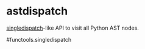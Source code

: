 astdispatch
===========

[singledispatch][]-like API to visit all Python AST nodes.

[singledispatch]: https://docs.python.org/3/library/functools.html
                  #functools.singledispatch
